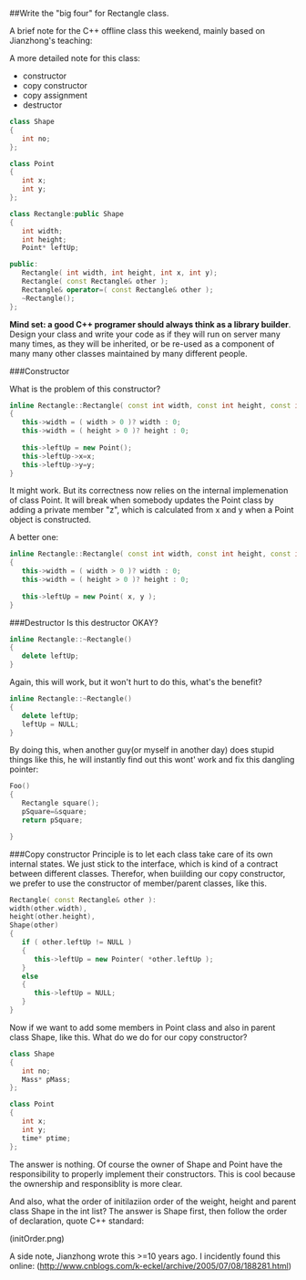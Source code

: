 ##Write the "big four" for Rectangle class.

A brief note for the C++ offline class this weekend, mainly based on Jianzhong's teaching:

A more detailed note for this class:

* constructor
* copy constructor
* copy assignment
* destructor
   

~~~~C++
class Shape
{
   int no;
};

class Point
{
   int x;
   int y;
};

class Rectangle:public Shape
{
   int width;
   int height;
   Point* leftUp;

public:
   Rectangle( int width, int height, int x, int y);
   Rectangle( const Rectangle& other );
   Rectangle& operator=( const Rectangle& other );
   ~Rectangle();
};
~~~~

**Mind set: a good C++ programer should always think as a library builder**. Design your class and write your code as if they will run on server many many times, as they will be inherited, or be re-used as a component of many many other classes maintained by many different people.


###Constructor

What is the problem of this constructor? 
~~~~C++
inline Rectangle::Rectangle( const int width, const int height, const int x, const int y )
{
   this->width = ( width > 0 )? width : 0;
   this->width = ( height > 0 )? height : 0;
   
   this->leftUp = new Point();
   this->leftUp->x=x;
   this->leftUp->y=y;
}
~~~~

It might work. But its correctness now relies on the internal implemenation of class Point. It will break when somebody updates the Point class by adding a private member "z", which is calculated from x and y when a Point object is constructed.
   
A better one:
~~~~C++
inline Rectangle::Rectangle( const int width, const int height, const int x, const int y )
{
   this->width = ( width > 0 )? width : 0;
   this->width = ( height > 0 )? height : 0;
   
   this->leftUp = new Point( x, y );
}
~~~~


###Destructor
Is this destructor OKAY?
~~~~C++
inline Rectangle::~Rectangle()
{
   delete leftUp;
}
~~~~

Again, this will work, but it won't hurt to do this, what's the benefit?
~~~~C++
inline Rectangle::~Rectangle()
{
   delete leftUp;
   leftUp = NULL;
}
~~~~
By doing this, when another guy(or myself in another day) does stupid things like this, he will instantly find out this wont' work and fix this dangling pointer:
~~~~C++
Foo()
{
   Rectangle square();
   pSquare=&square;
   return pSquare;

}
~~~~

###Copy constructor
Principle is to let each class take care of its own internal states. We just stick to the interface, which is kind of a contract between different classes. Therefor, when buiilding our copy constructor, we prefer to use the constructor of member/parent classes, like this. 
~~~~C++
Rectangle( const Rectangle& other ):
width(other.width),
height(other.height),
Shape(other)
{
   if ( other.leftUp != NULL )
   {
      this->leftUp = new Pointer( *other.leftUp );
   }
   else
   {
      this->leftUp = NULL;
   }
}
~~~~
Now if we want to add some members in Point class and also in parent class Shape, like this. What do we do for our copy constructor?
~~~~C++
class Shape
{
   int no;
   Mass* pMass;
};

class Point
{
   int x;
   int y;
   time* ptime;
};
~~~~~
The answer is nothing. Of course the owner of Shape and Point have the responsibility to properly implement their constructors. This is cool because the ownership and responsiblity is more clear.

And also, what the order of initilaziion order of the weight, height and parent class Shape in the int list? The answer is Shape first, then follow the order of declaration, quote C++ standard:

(initOrder.png)


A side note, Jianzhong wrote this >=10 years ago. I incidently found this online:
(http://www.cnblogs.com/k-eckel/archive/2005/07/08/188281.html)


